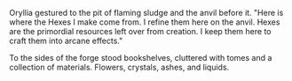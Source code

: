 Oryllia gestured to the pit of flaming sludge and the anvil before it. "Here is where the Hexes I make come from. I refine them here on the anvil. Hexes are the primordial resources left over from creation. I keep them here to craft them into arcane effects."

To the sides of the forge stood bookshelves, cluttered with tomes and a collection of materials. Flowers, crystals, ashes, and liquids.